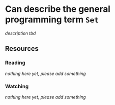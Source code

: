 # Can describe the general programming term `Set`
_description tbd_
## Resources
### Reading
_nothing here yet, please add something_
### Watching
_nothing here yet, please add something_
